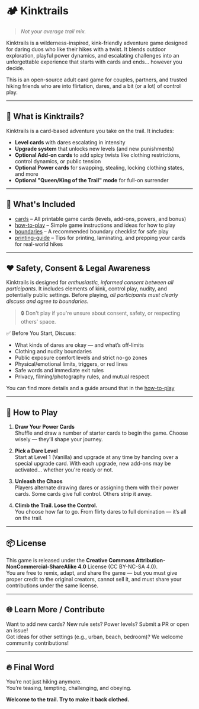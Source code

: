 # 🏕️ Kinktrails

> *Not your average trail mix.*

Kinktrails is a wilderness-inspired, kink-friendly adventure game designed for daring duos who like their hikes with a twist. It blends outdoor exploration, playful power dynamics, and escalating challenges into an unforgettable experience that starts with cards and ends... however you decide.

This is an open-source adult card game for couples, partners, and trusted hiking friends who are into flirtation, dares, and a bit (or a lot) of control play.

---

## 🌲 What is Kinktrails?

Kinktrails is a card-based adventure you take on the trail. It includes:

- **Level cards** with dares escalating in intensity
- **Upgrade system** that unlocks new levels (and new punishments)
- **Optional Add-on cards** to add spicy twists like clothing restrictions, control dynamics, or public tension
- **Optional Power cards** for swapping, stealing, locking clothing states, and more
- **Optional "Queen/King of the Trail" mode** for full-on surrender

---

## 🎒 What's Included

- [cards](cards) – All printable game cards (levels, add-ons, powers, and bonus)
- [how-to-play](how-to-play.md) – Simple game instructions and ideas for how to play
- [boundaries](boundaries.md) – A recommended boundary checklist for safe play
- [printing-guide](printing-guide.md) – Tips for printing, laminating, and prepping your cards for real-world hikes

---

## ❤️ Safety, Consent & Legal Awareness

Kinktrails is designed for *enthusiastic, informed consent between all participants*. It includes elements of kink, control play, nudity, and potentially public settings. Before playing, *all participants must clearly discuss and agree to boundaries*.

> 🔒 Don't play if you're unsure about consent, safety, or respecting others' space.

✅ Before You Start, Discuss:
- What kinds of dares are okay — and what’s off-limits
- Clothing and nudity boundaries
- Public exposure comfort levels and strict no-go zones
- Physical/emotional limits, triggers, or red lines
- Safe words and immediate exit rules
- Privacy, filming/photography rules, and mutual respect

You can find more details and a guide around that in the [how-to-play](how-to-play.md)

---

## 🔧 How to Play

1. **Draw Your Power Cards**  
   Shuffle and draw a number of starter cards to begin the game. Choose wisely — they’ll shape your journey.

2. **Pick a Dare Level**  
   Start at Level 1 (Vanilla) and upgrade at any time by handing over a special upgrade card. With each upgrade, new add-ons may be activated... whether you're ready or not.

3. **Unleash the Chaos**  
   Players alternate drawing dares or assigning them with their power cards. Some cards give full control. Others strip it away.

4. **Climb the Trail. Lose the Control.**  
   You choose how far to go. From flirty dares to full domination — it’s all on the trail.

---

## 📦 License

This game is released under the **Creative Commons Attribution-NonCommercial-ShareAlike 4.0** License (CC BY-NC-SA 4.0).  
You are free to remix, adapt, and share the game — but you must give proper credit to the original creators, cannot sell it, and must share your contributions under the same license.

---

## 🌐 Learn More / Contribute

Want to add new cards? New rule sets? Power levels? Submit a PR or open an issue!  
Got ideas for other settings (e.g., urban, beach, bedroom)? We welcome community contributions!

---

## 🔥 Final Word

You’re not just hiking anymore.  
You’re teasing, tempting, challenging, and obeying.

**Welcome to the trail. Try to make it back clothed.**